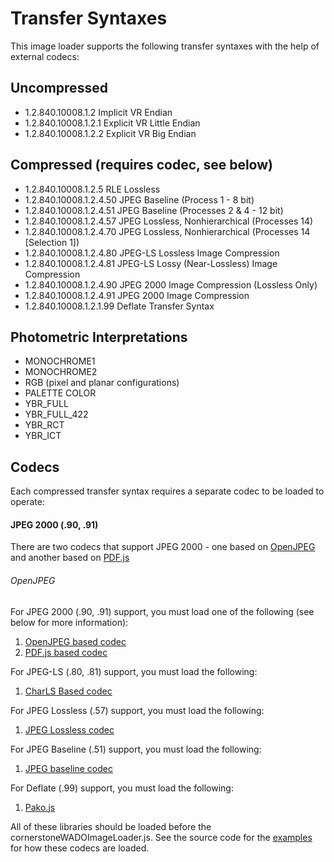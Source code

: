 Transfer Syntaxes
=================

This image loader supports the following transfer syntaxes with the help of external codecs:

Uncompressed
------------
* 1.2.840.10008.1.2	Implicit VR Endian
* 1.2.840.10008.1.2.1 Explicit VR Little Endian
* 1.2.840.10008.1.2.2 Explicit VR Big Endian

Compressed (requires codec, see below)
--------------------------------------
* 1.2.840.10008.1.2.5 RLE Lossless
* 1.2.840.10008.1.2.4.50 JPEG Baseline (Process 1 - 8 bit)
* 1.2.840.10008.1.2.4.51 JPEG Baseline (Processes 2 & 4 - 12 bit)
* 1.2.840.10008.1.2.4.57 JPEG Lossless, Nonhierarchical (Processes 14)
* 1.2.840.10008.1.2.4.70 JPEG Lossless, Nonhierarchical (Processes 14 [Selection 1])
* 1.2.840.10008.1.2.4.80 JPEG-LS Lossless Image Compression
* 1.2.840.10008.1.2.4.81 JPEG-LS Lossy (Near-Lossless) Image Compression
* 1.2.840.10008.1.2.4.90 JPEG 2000 Image Compression (Lossless Only)
* 1.2.840.10008.1.2.4.91 JPEG 2000 Image Compression
* 1.2.840.10008.1.2.1.99 Deflate Transfer Syntax

Photometric Interpretations
---------------------------
* MONOCHROME1
* MONOCHROME2
* RGB (pixel and planar configurations)
* PALETTE COLOR
* YBR_FULL
* YBR_FULL_422
* YBR_RCT
* YBR_ICT 

Codecs
------

Each compressed transfer syntax requires a separate codec to be loaded to operate:

#### JPEG 2000 (.90, .91)

There are two codecs that support JPEG 2000 - one based on [OpenJPEG](http://www.openjpeg.org/) and
another based on [PDF.js](https://mozilla.github.io/pdf.js/)

###### OpenJPEG



For JPEG 2000 (.90, .91) support, you must load one of the following (see below for more information):

1. [OpenJPEG based codec](https://github.com/chafey/cornerstoneWADOImageLoader/blob/master/codecs/libopenjpeg.js)
2. [PDF.js based codec](https://github.com/chafey/cornerstoneWADOImageLoader/blob/master/codecs/jpx.min.js)

For JPEG-LS (.80, .81) support, you must load the following:

1. [CharLS Based codec](https://github.com/chafey/cornerstoneWADOImageLoader/blob/master/codecs/libCharLS.js)

For JPEG Lossless (.57) support, you must load the following:

1. [JPEG Lossless codec](https://github.com/chafey/cornerstoneWADOImageLoader/blob/master/codecs/jpeg.js)

For JPEG Baseline (.51) support, you must load the following:

1. [JPEG baseline codec](https://github.com/chafey/cornerstoneWADOImageLoader/blob/master/codecs/jpegLossless.js)

For Deflate (.99) support, you must load the following:

1. [Pako.js](https://github.com/chafey/cornerstoneWADOImageLoader/blob/master/codecs/pako.min.js)

All of these libraries should be loaded before the cornerstoneWADOImageLoader.js.  See the source code
for the [examples](https://rawgithub.com/chafey/cornerstoneWADOImageLoader/master/examples/index.html) for how
these codecs are loaded.
